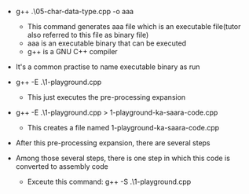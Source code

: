 - g++ .\05-char-data-type.cpp -o aaa

  - This command generates aaa file which is an executable file(tutor also referred to this file as
    binary file)
  - aaa is an executable binary that can be executed
  - g++ is a GNU C++ compiler

- It's a common practise to name executable binary as run

- g++ -E .\1-playground.cpp

  - This just executes the pre-processing expansion

- g++ -E .\1-playground.cpp > 1-playground-ka-saara-code.cpp

  - This creates a file named 1-playground-ka-saara-code.cpp

- After this pre-processing expansion, there are several steps
- Among those several steps, there is one step in which this code is converted to assembly code
  - Exceute this command: g++ -S .\1-playground.cpp
